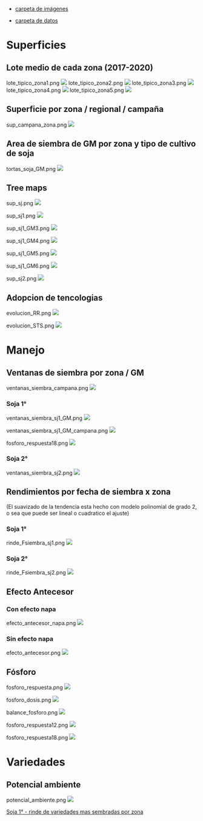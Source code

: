 
  - [carpeta de
    imágenes](https://github.com/juanchiem/soybean/tree/master/plots)

  - [carpeta de
    datos](https://github.com/juanchiem/soybean/tree/master/data)

# Superficies

## Lote medio de cada zona (2017-2020)

lote\_tipico\_zona1.png ![](plots/lote_tipico_zona1.png)
lote\_tipico\_zona2.png ![](plots/lote_tipico_zona2.png)
lote\_tipico\_zona3.png ![](plots/lote_tipico_zona3.png)
lote\_tipico\_zona4.png ![](plots/lote_tipico_zona4.png)
lote\_tipico\_zona5.png ![](plots/lote_tipico_zona5.png)

## Superficie por zona / regional / campaña

sup\_campana\_zona.png ![](plots/sup_campana_zona.png)

## Area de siembra de GM por zona y tipo de cultivo de soja

tortas\_soja\_GM.png ![](plots/tortas_soja_GM.png)

## Tree maps

sup\_sj.png ![](plots/sup_sj.png)

sup\_sj1.png ![](plots/sup_sj1.png)

sup\_sj1\_GM3.png ![](plots/sup_sj1_GM3.png)

sup\_sj1\_GM4.png ![](plots/sup_sj1_GM4.png)

sup\_sj1\_GM5.png ![](plots/sup_sj1_GM5.png)

sup\_sj1\_GM6.png ![](plots/sup_sj1_GM6.png)

sup\_sj2.png ![](plots/sup_sj2.png)

## Adopcion de tencologias

evolucion\_RR.png ![](plots/evolucion_RR.png)

evolucion\_STS.png ![](plots/evolucion_STS.png)

# Manejo

## Ventanas de siembra por zona / GM

ventanas\_siembra\_campana.png ![](plots/ventanas_siembra_campana.png)

### Soja 1°

ventanas\_siembra\_sj1\_GM.png ![](plots/ventanas_siembra_sj1_GM.png)

ventanas\_siembra\_sj1\_GM\_campana.png
![](plots/ventanas_siembra_sj1_GM_campana.png)

fosforo\_respuesta18.png ![](plots/fosforo_respuesta18.png)

### Soja 2°

ventanas\_siembra\_sj2.png ![](plots/ventanas_siembra_sj2.png)

## Rendimientos por fecha de siembra x zona

(El suavizado de la tendencia esta hecho con modelo polinomial de grado
2, o sea que puede ser lineal o cuadratico el ajuste)

### Soja 1°

rinde\_Fsiembra\_sj1.png ![](plots/rinde_Fsiembra_sj1.png)

### Soja 2°

rinde\_Fsiembra\_sj2.png ![](plots/rinde_Fsiembra_sj2.png)

## Efecto Antecesor

### Con efecto napa

efecto\_antecesor\_napa.png ![](plots/efecto_antecesor_napa.png)

### Sin efecto napa

efecto\_antecesor.png ![](plots/efecto_antecesor.png)

## Fósforo

fosforo\_respuesta.png ![](plots/fosforo_respuesta.png)

fosforo\_dosis.png ![](plots/fosforo_dosis.png)

balance\_fosforo.png ![](plots/balance_fosforo.png)

fosforo\_respuesta12.png ![](plots/fosforo_respuesta12.png)

fosforo\_respuesta18.png ![](plots/fosforo_respuesta18.png)

# Variedades

## Potencial ambiente

potencial\_ambiente.png ![](plots/potencial_ambiente.png)

[Soja 1° - rinde de variedades mas sembradas por
zona](https://docs.google.com/spreadsheets/d/1YL6vwgVu1nyMuZLRZw5uMav7cMt2mDXd7mI2S8Q6Q7c/edit#gid=285024912)
